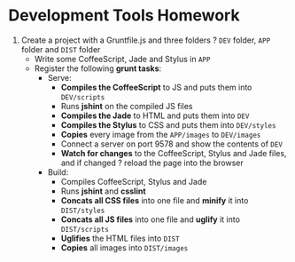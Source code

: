 # Development Tools Homework

1. Create a project with a Gruntfile.js and three folders ? `DEV` folder, `APP` folder and `DIST` folder
	* Write some CoffeeScript, Jade and Stylus in `APP`
	* Register the following **grunt tasks**:
		* Serve:
			* **Compiles the CoffeeScript** to JS and puts them into `DEV/scripts`
			* Runs **jshint** on the compiled JS files
			* **Compiles the Jade** to HTML and puts them into `DEV`
			* **Compiles the Stylus** to CSS and puts them into `DEV/styles`
			* **Copies** every image from the `APP/images` to `DEV/images`
			* Connect a server on port 9578 and show the contents of `DEV`
			* **Watch for changes** to the CoffeeScript, Stylus and Jade files, and if changed ? reload the page into the browser
		* Build:
			* Compiles CoffeeScript, Stylus and Jade
			* Runs **jshint** and **csslint**
			* **Concats all CSS files** into one file and **minify** it into `DIST/styles`
			* **Concats all JS files** into one file and **uglify** it into `DIST/scripts`
			* **Uglifies** the HTML files into `DIST`
			* **Copies** all images into `DIST/images`

